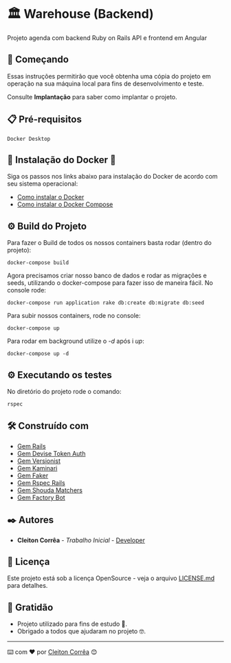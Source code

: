 # 🏛️ Warehouse (Backend)
Projeto agenda com backend Ruby on Rails API e frontend em Angular

## 🚀 Começando
Essas instruções permitirão que você obtenha uma cópia do projeto em operação na sua máquina local para fins de desenvolvimento e teste.

Consulte **Implantação** para saber como implantar o projeto.

## 📋 Pré-requisitos

```
Docker Desktop
```

## 🔧 Instalação do Docker 🐳
Siga os passos nos links abaixo para instalação do Docker de acordo com seu sistema operacional:

* [Como instalar o Docker](https://docs.docker.com/engine/installation/)
* [Como instalar o Docker Compose](https://docs.docker.com/compose/)

## ⚙️ Build do Projeto
Para fazer o Build de todos os nossos containers basta rodar (dentro do projeto):

```
docker-compose build
```

Agora precisamos criar nosso banco de dados e rodar as migrações e seeds, utilizando o docker-compose para fazer isso de maneira fácil. No console rode:

```
docker-compose run application rake db:create db:migrate db:seed
```

Para subir nossos containers, rode no console:

```
docker-compose up
```

Para rodar em background utilize o _-d_ após i _up_:

```
docker-compose up -d
```

## ⚙️ Executando os testes

No diretório do projeto rode o comando:

```
rspec
```

## 🛠️ Construído com

* [Gem Rails](https://github.com/rails/rails/)
* [Gem Devise Token Auth](https://github.com/heartcombo/devise)
* [Gem Versionist](https://github.com/bploetz/versionist)
* [Gem Kaminari](https://github.com/kaminari/kaminari)
* [Gem Faker](https://github.com/faker-ruby/faker)
* [Gem Rspec Rails](https://github.com/rspec/rspec-rails)
* [Gem Shouda Matchers](https://github.com/thoughtbot/shoulda-matchers)
* [Gem Factory Bot](https://github.com/thoughtbot/factory_bot)

## ✒️ Autores

* **Cleiton Corrêa** - *Trabalho Inicial* - [Developer](https://github.com/cleitoncorreas)

## 📄 Licença

Este projeto está sob a licença OpenSource - veja o arquivo [LICENSE.md](https://github.com/cleitoncorreas/notebook_api/LICENSE.md) para detalhes.

## 🎁 Gratidão

* Projeto utilizado para fins de estudo 📢.
* Obrigado a todos que ajudaram no projeto 🤓.


---
⌨️ com ❤️ por [Cleiton Corrêa](https://github.com/cleitoncorreas) 😊
